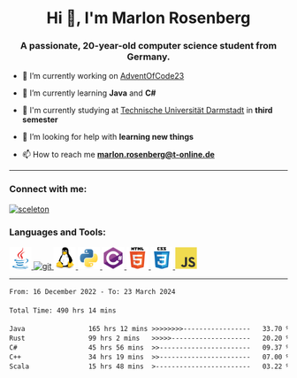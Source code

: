 <h1 align="center"><a name="heading"></a>Hi 👋, I'm Marlon Rosenberg</h1>
<h3 align="center"><a name="heading"></a>A passionate, 20-year-old computer science student from Germany.</h3>

- 🔭 I’m currently working on [AdventOfCode23](https://github.com/Sc3l3t0n/AdventOfCode23)

- 🌱 I’m currently learning **Java** and **C#**

- 🏫 I'm currently studying at [Technische Universität Darmstadt](https://www.tu-darmstadt.de/) in **third semester**

- 🤝 I’m looking for help with **learning new things**

- 📫 How to reach me **marlon.rosenberg@t-online.de**

---

<h3 align="left"><a name="heading"></a>Connect with me:</h3>
<p align="left">
<a href="https://www.leetcode.com/sceleton" target="blank"><img align="center" src="https://raw.githubusercontent.com/rahuldkjain/github-profile-readme-generator/master/src/images/icons/Social/leet-code.svg" alt="sceleton" height="30" width="40" /></a>
</p>

<h3 align="left"><a name="heading"></a>Languages and Tools:</h3>
<p align="left"> 
  <a href="https://www.java.com" target="_blank" rel="noreferrer"> 
    <img src="https://raw.githubusercontent.com/devicons/devicon/master/icons/java/java-original.svg" alt="java" width="40" height="40"/> 
  </a>
  <a href="https://git-scm.com/" target="_blank" rel="noreferrer"> 
    <img src="https://www.vectorlogo.zone/logos/git-scm/git-scm-icon.svg" alt="git" width="40" height="40"/> 
  </a>
    <a href="https://www.linux.org/" target="_blank" rel="noreferrer"> 
    <img src="https://raw.githubusercontent.com/devicons/devicon/master/icons/linux/linux-original.svg" alt="linux" width="40" height="40"/> 
  </a> 
  <a href="https://www.python.org" target="_blank" rel="noreferrer"> 
    <img src="https://raw.githubusercontent.com/devicons/devicon/master/icons/python/python-original.svg" alt="python" width="40" height="40"/> 
  </a>
  <a href="https://www.w3schools.com/cs/" target="_blank" rel="noreferrer"> 
    <img src="https://raw.githubusercontent.com/devicons/devicon/master/icons/csharp/csharp-original.svg" alt="csharp" width="40" height="40"/> 
  </a>
  <a href="https://www.w3.org/html/" target="_blank" rel="noreferrer"> 
    <img src="https://raw.githubusercontent.com/devicons/devicon/master/icons/html5/html5-original-wordmark.svg" alt="html5" width="40" height="40"/> 
  </a>
    <a href="https://www.w3schools.com/css/" target="_blank" rel="noreferrer"> 
    <img src="https://raw.githubusercontent.com/devicons/devicon/master/icons/css3/css3-original-wordmark.svg" alt="css3" width="40" height="40"/> 
  </a> 
  <a href="https://developer.mozilla.org/en-US/docs/Web/JavaScript" target="_blank" rel="noreferrer"> 
    <img src="https://raw.githubusercontent.com/devicons/devicon/master/icons/javascript/javascript-original.svg" alt="javascript" width="40" height="40"/> 
  </a>  
</p>

---

<!--START_SECTION:waka-->

```txt
From: 16 December 2022 - To: 23 March 2024

Total Time: 490 hrs 14 mins

Java                165 hrs 12 mins >>>>>>>>-----------------   33.70 %
Rust                99 hrs 2 mins   >>>>>--------------------   20.20 %
C#                  45 hrs 56 mins  >>-----------------------   09.37 %
C++                 34 hrs 19 mins  >>-----------------------   07.00 %
Scala               15 hrs 48 mins  >------------------------   03.22 %
```

<!--END_SECTION:waka-->
